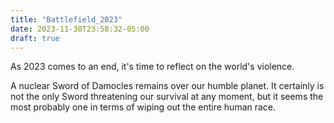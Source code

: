```yaml
---
title: "Battlefield_2023"
date: 2023-11-30T23:58:32-05:00
draft: true
---
```


As 2023 comes to an end, it's time to reflect on the world's violence.

A nuclear Sword of Damocles remains over our humble planet. It certainly is not
the only Sword threatening our survival at any moment, but it seems the most
probably one in terms of wiping out the entire human race.
